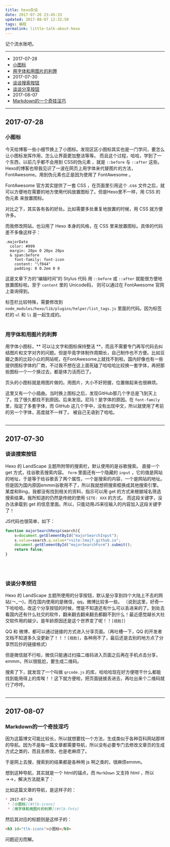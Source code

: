 ```yaml
---
title: hexo杂谈
date: 2017-07-26 23:45:33
updated: 2017-08-07 12:32:50
tags: 编程
permalink: little-talk-about-hexo
---
```

记个流水账吧。

<!-- more -->

----- 

* 2017-07-28
 * [小图标](#tlk-icons)
 * [用字体和用图片的利弊](#tlk-fnts)
* 2017-07-30
 * [谈谈搜索按钮](#tlk-srbtn)
 * [谈谈分享按钮](#tlk-shrbtn)
* 2017-08-07
 * [Markdown的一个奇技淫巧](#tlk-md)

-----

## 2017-07-28 

<h3 id="tlk-icons">小图标</h3>

今天给博客一些小细节换上了小图标。发现区区小图标其实也是一门学问，要怎么让小图标发挥作用，怎么让界面更加整洁等等。
而且这个过程，哈哈，学到了一个东西，以前几乎都不会用到 CSS的伪元素 ，就是 `::before` 与 `::after` 这些。Hexo的博客也带我见识了一波在网页上用字体来代替图片的方法，FontAwesome。用到伪元素也正是因为使用了 FontAwesome 。

FontAwesome 官方其实提供了一套 CSS ，在页面里引用这个 .css 文件之后，就可以方便地在需要的地方使用代码放置图标了。但是Hexo里不一样，用 CSS 的 伪元素 来放置图标。

对比之下，其实各有各的好处。比如需要多处重复地放置的时候，用 CSS 就方便许多。

而我修改网站，也沿用了 Hexo 本身的风格，在 CSS 里来放置图标。具体的代码差不多像这样子：
```stylus
.majorDate
  color: #999
  margin: 20px 0 20px 20px
  & span:before
    font-family: font-icon
    content: "\f044"
    padding: 0 0.2em 0 0
```
这是文章下方的“编辑时间”的 Stylus 代码
用 `::before` 或 `::after` 就能很方便地放置图标啦。至于 `content` 里的 Unicode码， 则可以通过在 FontAwesome 官网上查询得到。

标签栏比较特殊，需要修改到 `node_modules/hexo/lib/plugins/helper/list_tags.js` 里面的代码。因为标签栏的 `ul` 和 `li` 是一起生成的。
<br /><br />

<h3 id="tlk-fnts">用字体和用图片的利弊</h3>

用字体小图标，** 可以让文字和图标保持整洁 **，而且不需要专门再写代码去纠结图片和文字对齐的问题。但是毕竟字体制作周期长，自己制作也不方便。比如豆瓣之类的比较小众的网站呢，在FontAwesome上就找不到啦。国内好像也有一些提供图标字体的厂商，不过我不想在这上面死磕了哈哈哈比较换一套字体，再把那些图标一个一个换过去，都是体力活而已了。

页头的小图标就是用图片做的。用图片，大小不好把握，位置做起来也很麻烦。

这里又有一个小插曲。当时换上图标之后，发现GitHub那几个字总是飞到天上了。找了很久都找不到原因。后来发现。尼玛！是字体的原因。在 `font-family` 里，指定了多套字体，而 GitHub 这几个字中，没有出现中文，所以就使用了考前的另一个字体，高度就不一样了。
被自己无语到了哈哈。
<br /><br />

-----

## 2017-07-30

<h3 id="tlk-srbtn">谈谈搜索按钮</h3>

Hexo 的 LandScape 主题所附带的搜索栏，默认使用的是谷歌搜索。
直接一个 get 方式，往谷歌丢搜索内容。 `form` 里面还有一个隐藏的 `input` ，它的值是网站的地址，于是等于给谷歌丢了两个属性，一个是搜索的内容，一个是网站的地址。
但是因为国内原因emmm谷歌用不了，所以我就想把搜索框换成其他搜索引擎。某度和Bing，我都没有找到相关的资料，指示可以用 get 的方式来根据域名筛选搜索结果。我所知道的仍然是传统的使用 `SITE: XXX` 的方式。
而这段关键字，没办法承载到 get 的信息里面。所以，只能动用JS来往输入的内容加入这段关键字了！

JS代码也很简单，如下：
```JavaScript
function majorSearchResp(search){
    s=document.getElementById("majorSearchInput");
    s.value=search.q.value+"+site:lmaj7.github.io";
    document.getElementById("majorSearchForm").submit();
    return false;
}
```
<br /><br />
<h3 id="tlk-shrbtn">谈谈分享按钮</h3>

Hexo 的 LandScape 主题所使用的分享按钮，默认是分享到四个大陆上不去的网站(￢_￢)，而在国内使用的是微信，qq，微博比较多一些。
（说到这里，好奇一下哈哈哈。改这个分享按钮的时候，愣是不知道还有什么可以丢进来的了。到处去看国内还有什么社交的软件，翻来翻去翻来翻去都翻不到什么！最近感觉越长大社交软件用的越少。是年龄原因还是这个世界变了呢！！`[捂脸]`）

QQ 和 微博，都可以通过链接的方式进入分享页面。（再吐槽一下，QQ 的开发者文档不知道多久没更新了！！！`[捂脸]`，各种用不了，最后还是去别的地方点了分享然后抄的链接格式）

但是微信就不行啦，微信只能通过扫描二维码进入页面之后再在手机点击分享，emmm，所以很尴尬，要生成二维码。

搜索了下，就发现了一个叫做 `qrcode.js` 的库，哈哈哈现在好方便嗯干什么都能找到能用得上的库唉！！这下就方便啦，把页面链接丢进去，再吐出来个二维码就行了哼哼。
<br /><br />

-----

## 2017-08-07

<h3 id="tlk-md">Markdown的一个奇技淫巧</h3>

因为这篇博文可能比较长，所以就想要找一个方法，生成类似于各种百科网站那样的导航。因为不是每一篇文章都需要导航，所以没有必要专门去修改文章页的生成方式之类的，而且去修改，也是老麻烦了。

于是网上去搜，搜索到的结果都是各种用 js 啊之类的，很麻烦emmm。

想到这种导航，其实就是一个 html的锚点，而 `MarkDown` 又支持 html ，所以→→，解决方法就来了：

比如这篇文章的导航，是这样子的：
```Markdown
* 2017-07-28
 * [小图标](#tlk-icons)
 * [用字体和用图片的利弊](#tlk-fnts)
```

然后其对应的标题则是这样子的：
```html
<h3 id="tlk-icons">小图标</h3>
```
问题迎刃而解。